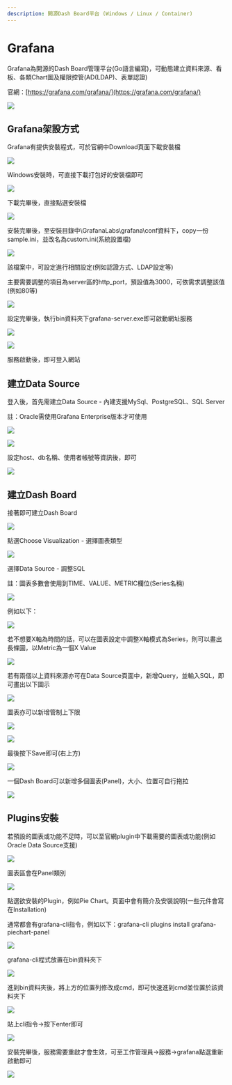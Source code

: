 ```yaml
---
description: 開源Dash Board平台 (Windows / Linux / Container)
---
```


# Grafana

Grafana為開源的Dash Board管理平台\(Go語言編寫\)，可動態建立資料來源、看板、各類Chart圖及權限控管\(AD\(LDAP\)、表單認證\)

官網：[https://grafana.com/grafana/](https://grafana.com/grafana/)

![](../.gitbook/assets/image%20%28192%29.png)

## Grafana架設方式

Grafana有提供安裝程式，可於官網中Download頁面下載安裝檔

![](../.gitbook/assets/image%20%28452%29.png)

Windows安裝時，可直接下載打包好的安裝檔即可

![](../.gitbook/assets/image%20%28286%29.png)

下載完畢後，直接點選安裝檔

![](../.gitbook/assets/image%20%28371%29.png)

安裝完畢後，至安裝目錄中\GrafanaLabs\grafana\conf資料下，copy一份sample.ini，並改名為custom.ini\(系統設置檔\)

![](../.gitbook/assets/image%20%2814%29.png)

該檔案中，可設定進行相關設定\(例如認證方式、LDAP設定等\)

主要需要調整的項目為server區的http\_port，預設值為3000，可依需求調整該值\(例如80等\)

![](../.gitbook/assets/image%20%28146%29.png)

設定完畢後，執行bin資料夾下grafana-server.exe即可啟動網址服務

![](../.gitbook/assets/image%20%2867%29.png)

![](../.gitbook/assets/image%20%28237%29.png)

服務啟動後，即可登入網站

## 建立Data Source

登入後，首先需建立Data Source - 內建支援MySql、PostgreSQL、SQL Server

註：Oracle需使用Grafana Enterprise版本才可使用

![](../.gitbook/assets/image%20%28256%29.png)

![](../.gitbook/assets/image%20%28201%29.png)

設定host、db名稱、使用者帳號等資訊後，即可

![](../.gitbook/assets/image%20%2829%29.png)

## 建立Dash Board

接著即可建立Dash Board

![](../.gitbook/assets/image%20%28477%29.png)

點選Choose Visualization - 選擇圖表類型

![](../.gitbook/assets/image%20%2886%29.png)

選擇Data Source - 調整SQL

註：圖表多數會使用到TIME、VALUE、METRIC欄位\(Series名稱\)

![](../.gitbook/assets/image%20%28281%29.png)

例如以下：

![](../.gitbook/assets/image%20%2889%29.png)

若不想要X軸為時間的話，可以在圖表設定中調整X軸模式為Series，則可以畫出長條圖，以Metric為一個X Value

![](../.gitbook/assets/image%20%28255%29.png)

若有兩個以上資料來源亦可在Data Source頁面中，新增Query，並輸入SQL，即可畫出以下圖示

![](../.gitbook/assets/image%20%28294%29.png)

圖表亦可以新增管制上下限

![](../.gitbook/assets/image%20%28459%29.png)

![](../.gitbook/assets/image%20%28141%29.png)

最後按下Save即可\(右上方\)

![](../.gitbook/assets/image%20%2838%29.png)

一個Dash Board可以新增多個圖表\(Panel\)，大小、位置可自行拖拉

![](../.gitbook/assets/image%20%28409%29.png)



## Plugins安裝

若預設的圖表或功能不足時，可以至官網plugin中下載需要的圖表或功能\(例如Oracle Data Source支援\)

![](../.gitbook/assets/image%20%28204%29.png)

圖表區會在Panel類別

![](../.gitbook/assets/image%20%28440%29.png)

點選欲安裝的Plugin，例如Pie Chart。頁面中會有簡介及安裝說明\(一些元件會寫在Installation\)

通常都會有grafana-cli指令，例如以下：grafana-cli plugins install grafana-piechart-panel

![](../.gitbook/assets/image%20%28262%29.png)

grafana-cli程式放置在bin資料夾下

![](../.gitbook/assets/image%20%2871%29.png)

進到bin資料夾後，將上方的位置列修改成cmd，即可快速進到cmd並位置於該資料夾下

![](../.gitbook/assets/image%20%28287%29.png)

貼上cli指令→按下enter即可

![](../.gitbook/assets/image%20%2883%29.png)

安裝完畢後，服務需要重啟才會生效，可至工作管理員→服務→grafana點選重新啟動即可

![](../.gitbook/assets/image%20%28460%29.png)

